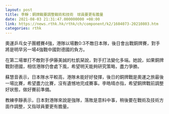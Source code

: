 ```yaml
---
layout: post
title: 李靜：銅牌戰要調整戰術和技術　球員要更有膽量
date: 2021-08-03 21:31:47.000000000 +08:00
link: https://news.rthk.hk/rthk/ch/component/k2/1604073-20210803.htm
categories: rthk
---
```


奧運乒乓女子團體賽4強，港隊以場數0:3不敵日本隊，後日會出戰銅牌賽，對手將是明早另一場4強戰中國對德國的負方。

在第二場單打不敵對手伊藤美誠的杜凱琹說，對手打法變化多端。她說，如果銅牌戰對德國，相信港隊仍會處下風，希望明天能夠研究策略，盡力爭勝。

蘇慧音表示，日本隊水平較高，港隊未能好好發揮，後日的銅牌戰是奧運之旅最後一場比賽，希望盡力比賽，沒有遺憾地完成賽事。李皓晴亦指，希望銅牌戰前調整好狀態，做好賽前準備。

教練李靜表示，日本對港隊來說是強隊，落敗是意料中事，稍後要在戰術及技術方面作調整，又指球員要更有膽量。
